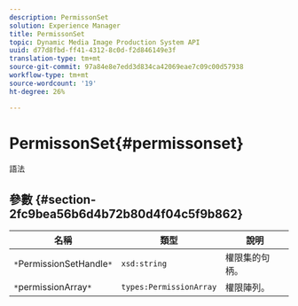 ```yaml
---
description: PermissonSet
solution: Experience Manager
title: PermissonSet
topic: Dynamic Media Image Production System API
uuid: d77d8fbd-ff41-4312-8c0d-f2d846149e3f
translation-type: tm+mt
source-git-commit: 97a84e8e7edd3d834ca42069eae7c09c00d57938
workflow-type: tm+mt
source-wordcount: '19'
ht-degree: 26%

---
```



# PermissonSet{#permissonset}

語法

## 參數 {#section-2fc9bea56b6d4b72b80d4f04c5f9b862}

| 名稱 | 類型 | 說明 |
|---|---|---|
| `*`PermissionSetHandle`*` | `xsd:string` | 權限集的句柄。 |
| `*`permissionArray`*` | `types:PermissionArray` | 權限陣列。 |

